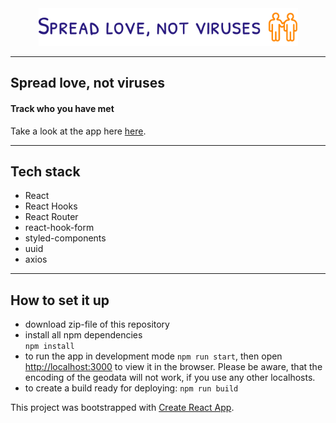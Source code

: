 <div align="center">
  <img src="./public/logo.svg"
     height="60px"/>
</div>

---

## Spread love, not viruses

#### Track who you have met

Take a look at the app here [here](https://spreadlove-notviruses.web.app/).

---

## Tech stack

- React
- React Hooks
- React Router
- react-hook-form
- styled-components
- uuid
- axios

---

## How to set it up

- download zip-file of this repository
- install all npm dependencies  
   `npm install`
- to run the app in development mode `npm run start`, then open [http://localhost:3000](http://localhost:3000) to view it in the browser. Please be aware, that the encoding of the geodata will not work, if you use any other localhosts.
- to create a build ready for deploying:
  `npm run build`

This project was bootstrapped with [Create React App](https://github.com/facebook/create-react-app).
